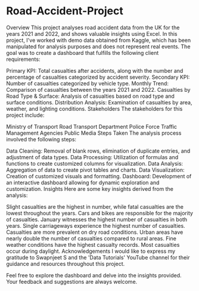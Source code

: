 # Road-Accident-Project
Overview
This project analyses road accident data from the UK for the years 2021 and 2022, and shows valuable insights using Excel. In this project, I've worked with demo data obtained from Kaggle, which has been manipulated for analysis purposes and does not represent real events. The goal was to create a dashboard that fulfills the following client requirements:

Primary KPI: Total casualties after accidents, along with the number and percentage of casualties categorized by accident severity.
Secondary KPI: Number of casualties categorized by vehicle type.
Monthly Trend: Comparison of casualties between the years 2021 and 2022.
Casualties by Road Type & Surface: Analysis of casualties based on road type and surface conditions.
Distribution Analysis: Examination of casualties by area, weather, and lighting conditions.
Stakeholders
The stakeholders for this project include:

Ministry of Transport
Road Transport Department
Police Force
Traffic Management Agencies
Public
Media
Steps Taken
The analysis process involved the following steps:

Data Cleaning: Removal of blank rows, elimination of duplicate entries, and adjustment of data types.
Data Processing: Utilization of formulas and functions to create customized columns for visualization.
Data Analysis: Aggregation of data to create pivot tables and charts.
Data Visualization: Creation of customized visuals and formatting.
Dashboard: Development of an interactive dashboard allowing for dynamic exploration and customization.
Insights
Here are some key insights derived from the analysis:

Slight casualties are the highest in number, while fatal casualties are the lowest throughout the years.
Cars and bikes are responsible for the majority of casualties.
January witnesses the highest number of casualties in both years.
Single carriageways experience the highest number of casualties.
Casualties are more prevalent on dry road conditions.
Urban areas have nearly double the number of casualties compared to rural areas.
Fine weather conditions have the highest casualty records.
Most casualties occur during daylight.
Acknowledgements
I would like to express my gratitude to Swapnjeet S and the 'Data Tutorials' YouTube channel for their guidance and resources throughout this project.

Feel free to explore the dashboard and delve into the insights provided. Your feedback and suggestions are always welcome.
